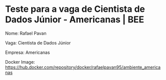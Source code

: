 # Teste para a vaga de Cientista de Dados Júnior - Americanas | BEE

Nome: Rafael Pavan

Vaga: Cientista de Dados Júnior

Empresa: Americanas

Docker Image: https://hub.docker.com/repository/docker/rafaelpavan95/ambiente_americanas
